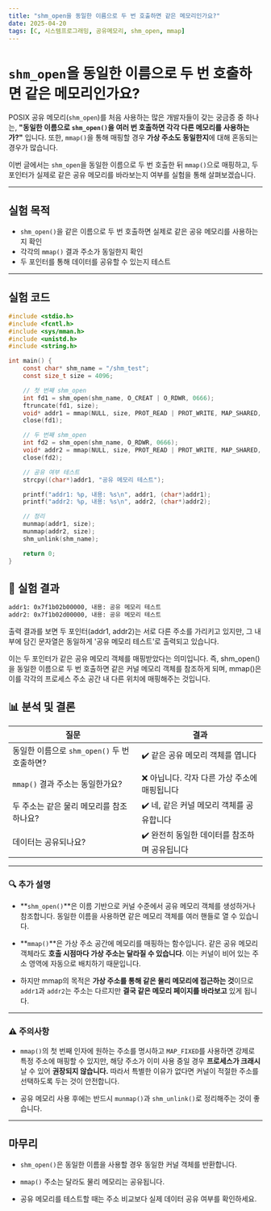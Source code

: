 ```yaml
---
title: "shm_open을 동일한 이름으로 두 번 호출하면 같은 메모리인가요?"
date: 2025-04-20
tags: [C, 시스템프로그래밍, 공유메모리, shm_open, mmap]
---
```


# `shm_open`을 동일한 이름으로 두 번 호출하면 같은 메모리인가요?

POSIX 공유 메모리(`shm_open`)를 처음 사용하는 많은 개발자들이 갖는 궁금증 중 하나는,
**"동일한 이름으로 `shm_open()`을 여러 번 호출하면 각각 다른 메모리를 사용하는가?"** 입니다.
또한, `mmap()`을 통해 매핑할 경우 **가상 주소도 동일한지**에 대해 혼동되는 경우가 많습니다.

이번 글에서는 `shm_open`을 동일한 이름으로 두 번 호출한 뒤 `mmap()`으로 매핑하고,
두 포인터가 실제로 같은 공유 메모리를 바라보는지 여부를 실험을 통해 살펴보겠습니다.

---

## 실험 목적

- `shm_open()`을 같은 이름으로 두 번 호출하면 실제로 같은 공유 메모리를 사용하는지 확인
- 각각의 `mmap()` 결과 주소가 동일한지 확인
- 두 포인터를 통해 데이터를 공유할 수 있는지 테스트

---

## 실험 코드

```c
#include <stdio.h>
#include <fcntl.h>
#include <sys/mman.h>
#include <unistd.h>
#include <string.h>

int main() {
    const char* shm_name = "/shm_test";
    const size_t size = 4096;

    // 첫 번째 shm_open
    int fd1 = shm_open(shm_name, O_CREAT | O_RDWR, 0666);
    ftruncate(fd1, size);
    void* addr1 = mmap(NULL, size, PROT_READ | PROT_WRITE, MAP_SHARED, fd1, 0);
    close(fd1);

    // 두 번째 shm_open
    int fd2 = shm_open(shm_name, O_RDWR, 0666);
    void* addr2 = mmap(NULL, size, PROT_READ | PROT_WRITE, MAP_SHARED, fd2, 0);
    close(fd2);

    // 공유 여부 테스트
    strcpy((char*)addr1, "공유 메모리 테스트");

    printf("addr1: %p, 내용: %s\n", addr1, (char*)addr1);
    printf("addr2: %p, 내용: %s\n", addr2, (char*)addr2);

    // 정리
    munmap(addr1, size);
    munmap(addr2, size);
    shm_unlink(shm_name);

    return 0;
}
```

## 🧪 실험 결과

```bash
addr1: 0x7f1b02b00000, 내용: 공유 메모리 테스트
addr2: 0x7f1b02d00000, 내용: 공유 메모리 테스트
```

출력 결과를 보면 두 포인터(addr1, addr2)는 서로 다른 주소를 가리키고 있지만,
그 내부에 담긴 문자열은 동일하게 '공유 메모리 테스트'로 출력되고 있습니다.

이는 두 포인터가 같은 공유 메모리 객체를 매핑받았다는 의미입니다.
즉, shm_open()을 동일한 이름으로 두 번 호출하면 같은 커널 메모리 객체를 참조하게 되며,
mmap()은 이를 각각의 프로세스 주소 공간 내 다른 위치에 매핑해주는 것입니다.

## 📊 분석 및 결론

| 질문 | 결과 |
|------|------|
| 동일한 이름으로 `shm_open()` 두 번 호출하면? | ✔️ 같은 공유 메모리 객체를 엽니다 |
| `mmap()` 결과 주소는 동일한가요? | ❌ 아닙니다. 각자 다른 가상 주소에 매핑됩니다 |
| 두 주소는 같은 물리 메모리를 참조하나요? | ✔️ 네, 같은 커널 메모리 객체를 공유합니다 |
| 데이터는 공유되나요? | ✔️ 완전히 동일한 데이터를 참조하며 공유됩니다 |

---

### 🔍 추가 설명

- **`shm_open()`**은 이름 기반으로 커널 수준에서 공유 메모리 객체를 생성하거나 참조합니다.
  동일한 이름을 사용하면 같은 메모리 객체를 여러 핸들로 열 수 있습니다.

- **`mmap()`**은 가상 주소 공간에 메모리를 매핑하는 함수입니다.
  같은 공유 메모리 객체라도 **호출 시점마다 가상 주소는 달라질 수 있습니다**.
  이는 커널이 비어 있는 주소 영역에 자동으로 배치하기 때문입니다.

- 하지만 mmap의 목적은 **가상 주소를 통해 같은 물리 메모리에 접근하는 것**이므로
  `addr1`과 `addr2`는 주소는 다르지만 **결국 같은 메모리 페이지를 바라보고** 있게 됩니다.

---

### ⚠️ 주의사항

- `mmap()`의 첫 번째 인자에 원하는 주소를 명시하고 `MAP_FIXED`를 사용하면
강제로 특정 주소에 매핑할 수 있지만, 해당 주소가 이미 사용 중일 경우 **프로세스가 크래시** 날 수 있어 **권장되지 않습니다.**
따라서 특별한 이유가 없다면 커널이 적절한 주소를 선택하도록 두는 것이 안전합니다.

- 공유 메모리 사용 후에는 반드시 `munmap()`과 `shm_unlink()`로 정리해주는 것이 좋습니다.

---


## 마무리
- `shm_open()`은 동일한 이름을 사용할 경우 동일한 커널 객체를 반환합니다.

- `mmap()` 주소는 달라도 물리 메모리는 공유됩니다.

- 공유 메모리를 테스트할 때는 주소 비교보다 실제 데이터 공유 여부를 확인하세요.

